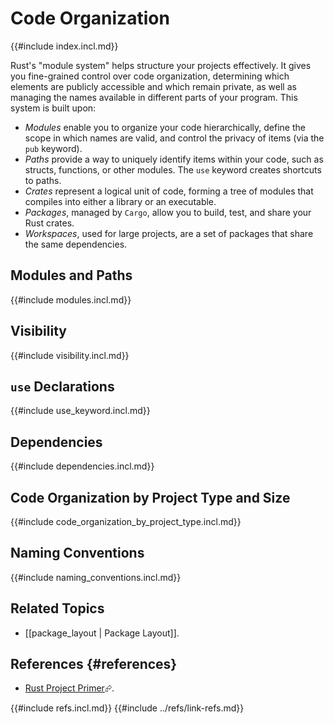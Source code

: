 # Code Organization

{{#include index.incl.md}}

Rust's "module system" helps structure your projects effectively. It gives you fine-grained control over code organization, determining which elements are publicly accessible and which remain private, as well as managing the names available in different parts of your program. This system is built upon:

- _Modules_ enable you to organize your code hierarchically, define the scope in which names are valid, and control the privacy of items (via the `pub` keyword).
- _Paths_ provide a way to uniquely identify items within your code, such as structs, functions, or other modules. The `use` keyword creates shortcuts to paths.
- _Crates_ represent a logical unit of code, forming a tree of modules that compiles into either a library or an executable.
- _Packages_, managed by `Cargo`, allow you to build, test, and share your Rust crates.
- _Workspaces_, used for large projects, are a set of packages that share the same dependencies.

## Modules and Paths

{{#include modules.incl.md}}

## Visibility

{{#include visibility.incl.md}}

## `use` Declarations

{{#include use_keyword.incl.md}}

## Dependencies

{{#include dependencies.incl.md}}

## Code Organization by Project Type and Size

{{#include code_organization_by_project_type.incl.md}}

## Naming Conventions

{{#include naming_conventions.incl.md}}

## Related Topics

- [[package_layout | Package Layout]].

## References {#references}

- [Rust Project Primer](https://rustprojectprimer.com/title.html)⮳.

{{#include refs.incl.md}}
{{#include ../refs/link-refs.md}}

<div class="hidden">
</div>
